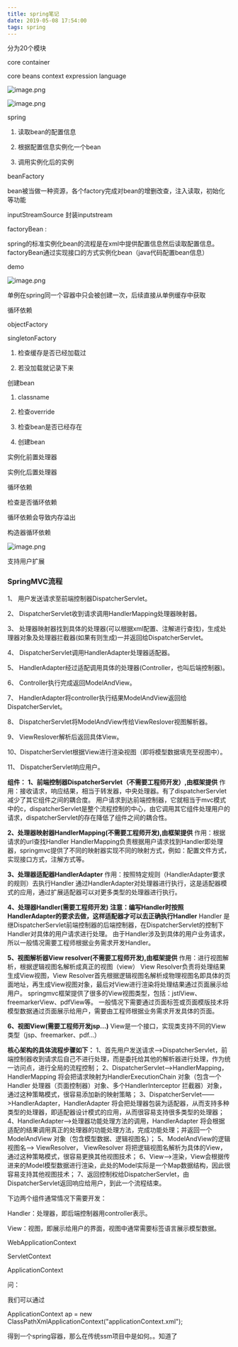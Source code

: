```yaml
---
title: spring笔记
date: 2019-05-08 17:54:00
tags: spring
---
```


分为20个模块

core container

<!--more-->

core beans context expression language

![image.png](https://upload-images.jianshu.io/upload_images/13612520-f726082d79be3e72.png?imageMogr2/auto-orient/strip%7CimageView2/2/w/1240)


![image.png](https://upload-images.jianshu.io/upload_images/13612520-16a1a229cda57201.png?imageMogr2/auto-orient/strip%7CimageView2/2/w/1240)


spring

1.  读取bean的配置信息

2.  根据配置信息实例化一个bean

3.  调用实例化后的实例

beanFactory

bean被当做一种资源，各个factory完成对bean的增删改查，注入读取，初始化等功能

inputStreamSource 封装inputstream

factoryBean :

spring的标准实例化bean的流程是在xml中提供配置信息然后读取配置信息。factoryBean通过实现接口的方式实例化bean（java代码配置bean信息）

demo

![image.png](https://upload-images.jianshu.io/upload_images/13612520-ca7b32793a6d88cd.png?imageMogr2/auto-orient/strip%7CimageView2/2/w/1240)


单例在spring同一个容器中只会被创建一次，后续直接从单例缓存中获取

循环依赖

objectFactory

singletonFactory

1.  检查缓存是否已经加载过

2.  若没加载就记录下来

创建bean

1.  classname

2.  检查override

3.  检查bean是否已经存在

4.  创建bean

实例化前置处理器

实例化后置处理器

循环依赖

检查是否循环依赖

循环依赖会导致内存溢出

构造器循环依赖

![image.png](https://upload-images.jianshu.io/upload_images/13612520-3ca9287803145b3f.png?imageMogr2/auto-orient/strip%7CimageView2/2/w/1240)


支持用户扩展

### SpringMVC流程

1、 用户发送请求至前端控制器DispatcherServlet。

2、 DispatcherServlet收到请求调用HandlerMapping处理器映射器。

3、 处理器映射器找到具体的处理器(可以根据xml配置、注解进行查找)，生成处理器对象及处理器拦截器(如果有则生成)一并返回给DispatcherServlet。

4、 DispatcherServlet调用HandlerAdapter处理器适配器。

5、 HandlerAdapter经过适配调用具体的处理器(Controller，也叫后端控制器)。

6、 Controller执行完成返回ModelAndView。

7、 HandlerAdapter将controller执行结果ModelAndView返回给DispatcherServlet。

8、 DispatcherServlet将ModelAndView传给ViewReslover视图解析器。

9、 ViewReslover解析后返回具体View。

10、DispatcherServlet根据View进行渲染视图（即将模型数据填充至视图中）。

11、 DispatcherServlet响应用户。

**组件：**  **1、前端控制器DispatcherServlet（不需要工程师开发）,由框架提供**  作用：接收请求，响应结果，相当于转发器，中央处理器。有了dispatcherServlet减少了其它组件之间的耦合度。  用户请求到达前端控制器，它就相当于mvc模式中的c，dispatcherServlet是整个流程控制的中心，由它调用其它组件处理用户的请求，dispatcherServlet的存在降低了组件之间的耦合性。

**2、处理器映射器HandlerMapping(不需要工程师开发),由框架提供**  作用：根据请求的url查找Handler  HandlerMapping负责根据用户请求找到Handler即处理器，springmvc提供了不同的映射器实现不同的映射方式，例如：配置文件方式，实现接口方式，注解方式等。

**3、处理器适配器HandlerAdapter**  作用：按照特定规则（HandlerAdapter要求的规则）去执行Handler  通过HandlerAdapter对处理器进行执行，这是适配器模式的应用，通过扩展适配器可以对更多类型的处理器进行执行。

**4、处理器Handler(需要工程师开发)**  **注意：编写Handler时按照HandlerAdapter的要求去做，这样适配器才可以去正确执行Handler**  Handler 是继DispatcherServlet前端控制器的后端控制器，在DispatcherServlet的控制下Handler对具体的用户请求进行处理。  由于Handler涉及到具体的用户业务请求，所以一般情况需要工程师根据业务需求开发Handler。

**5、视图解析器View resolver(不需要工程师开发),由框架提供**  作用：进行视图解析，根据逻辑视图名解析成真正的视图（view）  View Resolver负责将处理结果生成View视图，View Resolver首先根据逻辑视图名解析成物理视图名即具体的页面地址，再生成View视图对象，最后对View进行渲染将处理结果通过页面展示给用户。 springmvc框架提供了很多的View视图类型，包括：jstlView、freemarkerView、pdfView等。  一般情况下需要通过页面标签或页面模版技术将模型数据通过页面展示给用户，需要由工程师根据业务需求开发具体的页面。

**6、视图View(需要工程师开发jsp...)**  View是一个接口，实现类支持不同的View类型（jsp、freemarker、pdf...）

**核心架构的具体流程步骤如下：**  1、首先用户发送请求——>DispatcherServlet，前端控制器收到请求后自己不进行处理，而是委托给其他的解析器进行处理，作为统一访问点，进行全局的流程控制；  2、DispatcherServlet——>HandlerMapping， HandlerMapping 将会把请求映射为HandlerExecutionChain 对象（包含一个Handler 处理器（页面控制器）对象、多个HandlerInterceptor 拦截器）对象，通过这种策略模式，很容易添加新的映射策略；  3、DispatcherServlet——>HandlerAdapter，HandlerAdapter 将会把处理器包装为适配器，从而支持多种类型的处理器，即适配器设计模式的应用，从而很容易支持很多类型的处理器；  4、HandlerAdapter——>处理器功能处理方法的调用，HandlerAdapter 将会根据适配的结果调用真正的处理器的功能处理方法，完成功能处理；并返回一个ModelAndView 对象（包含模型数据、逻辑视图名）；  5、ModelAndView的逻辑视图名——> ViewResolver， ViewResolver 将把逻辑视图名解析为具体的View，通过这种策略模式，很容易更换其他视图技术；  6、View——>渲染，View会根据传进来的Model模型数据进行渲染，此处的Model实际是一个Map数据结构，因此很容易支持其他视图技术；  7、返回控制权给DispatcherServlet，由DispatcherServlet返回响应给用户，到此一个流程结束。

下边两个组件通常情况下需要开发：

Handler：处理器，即后端控制器用controller表示。

View：视图，即展示给用户的界面，视图中通常需要标签语言展示模型数据。

WebApplicationContext

ServletContext

ApplicationContext

问：

我们可以通过

ApplicationContext ap = new ClassPathXmlApplicationContext("applicationContext.xml");

得到一个spring容器，那么在传统ssm项目中是如何。。知道了